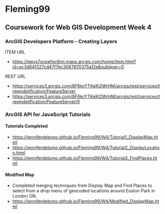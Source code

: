# Fleming99
## Coursework for Web GIS Development Week 4

### ArcGIS Developers Platform - Creating Layers

ITEM URL
* https://jeeys7ocpefpc6nn.maps.arcgis.com/home/item.html?id=ac3d84f327cd47f7bc3067870375a12e&sublayer=0

REST URL
* https://services3.arcgis.com/8F6kcYTKeKI2WrHM/arcgis/rest/services/treeindeitfication/FeatureServer
* https://services3.arcgis.com/8F6kcYTKeKI2WrHM/arcgis/rest/services/treeindeitfication/FeatureServer/0

### ArcGIS API for JavaScript Tutorials

#### Tutorials Completed
* https://jenniferdebono.github.io/Fleming99/W4/Tutorial1_DisplayMap.html
* https://jenniferdebono.github.io/Fleming99/W4/Tutorial2_DisplayLocation.html
* https://jenniferdebono.github.io/Fleming99/W4/Tutorial3_FindPlaces.html

#### Modified Map
* Completed merging techniques from Display Map and Find Places to select from a drop menu of geocoded locations
  around Euston Park in London ON.  
* https://jenniferdebono.github.io/Fleming99/W4/Modified_DisplayMap.html

